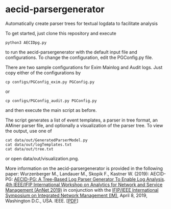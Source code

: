 # aecid-parsergenerator
Automatically create parser trees for textual logdata to facilitate analysis

To get started, just clone this repository and execute
```
python3 AECIDpg.py
```
to run the aecid-parsergenerator with the default input file and configurations. To change the configuration, edit the PGConfig.py file.

There are two sample configurations for Exim Mainlog and Audit logs. Just copy either of the configurations by
```
cp configs/PGConfig_exim.py PGConfig.py
```
or
```
cp configs/PGConfig_audit.py PGConfig.py
```
and then execute the main script as before.

The script generates a list of event templates, a parser in tree format, an AMiner parser file, and optionally a visualization of the parser tree. To view the output, use one of
```
cat data/out/GeneratedParserModel.py
cat data/out/logTemplates.txt
cat data/out/tree.txt
```
or open data/out/visualization.png.

More information on the aecid-parsergenerator is provided in the following paper: 
Wurzenberger M., Landauer M., Skopik F., Kastner W. (2019): AECID-PG: [AECID-PG: A Tree-Based Log Parser Generator To Enable Log Analysis](https://ieeexplore.ieee.org/document/8717887). [4th IEEE/IFIP International Workshop on Analytics for Network and Service Management (AnNet 2019)](https://annet2019.moogsoft.com/) in conjunction with the [IFIP/IEEE International Symposium on Integrated Network Management (IM)](https://im2019.ieee-im.org/), April 8, 2019, Washington D.C., USA. IEEE. \[[PDF](https://www.markuswurzenberger.com/wp-content/uploads/2020/05/2019_annet.pdf)\]
